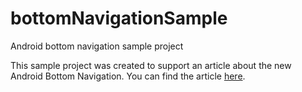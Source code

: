 # bottomNavigationSample
Android bottom navigation sample project

This sample project was created to support an article about the new Android Bottom Navigation. You can find the article [here](https://engineering.nodesagency.com/articles/Android/Android-bottom-navigation).
